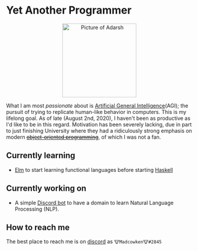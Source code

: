 # Yet Another Programmer

<!--
**adarshmelethil/adarshmelethil** is a ✨ _special_ ✨ repository because its `README.md` (this file) appears on your GitHub profile.
-->

<p align="center">
  <a href="https://www.linkedin.com/in/adarsh-melethil-54a079122/">
    <img width="200" height="200" 
  src="https://secure.gravatar.com/avatar/6de6f5225d50963c9ad937c35ca04d9d?s=200" 
  alt="Picture of Adarsh" title="Don't just hover, CLICK!"/>
  </a>
</p>


What I am most *passionate* about is 
[Artificial General Intelligence](https://imgs.xkcd.com/comics/skynet.png)(AGI); 
the pursuit of trying to replicate human-like behavior in computers. 
This is my lifelong goal. 
As of late (August 2nd, 2020), I  haven't been as productive as 
I'd like to be in this regard. 
Motivation has been severely lacking, due in part to just 
finishing University where they had a ridiculously strong 
emphasis on modern 
<strike>[object-oriented programming](https://www.youtube.com/watch?v=QM1iUe6IofM&feature=emb_title)</strike>,
of which I was not a fan. 

## Currently learning

* [Elm](https://elm-lang.org/) to start learning functional languages before starting [Haskell](https://www.haskell.org/)

## Currently working on

* A simple [Discord bot](https://discord.com/developers/docs/intro) to have a domain to learn Natural Language Processing (NLP).

## How to reach me

The best place to reach me is on [discord](https://discord.gg/XNBGUy) as `🐮Madcowken🐮#2845`

<!--
Here are some ideas to get you started:

- 🔭 I’m currently working on ...
- 🌱 I’m currently learning ...
- 👯 I’m looking to collaborate on ...
- 🤔 I’m looking for help with ...
- 💬 Ask me about ...
- 📫 How to reach me: ...
- 😄 Pronouns: ...
- ⚡ Fun fact: ...
-->
